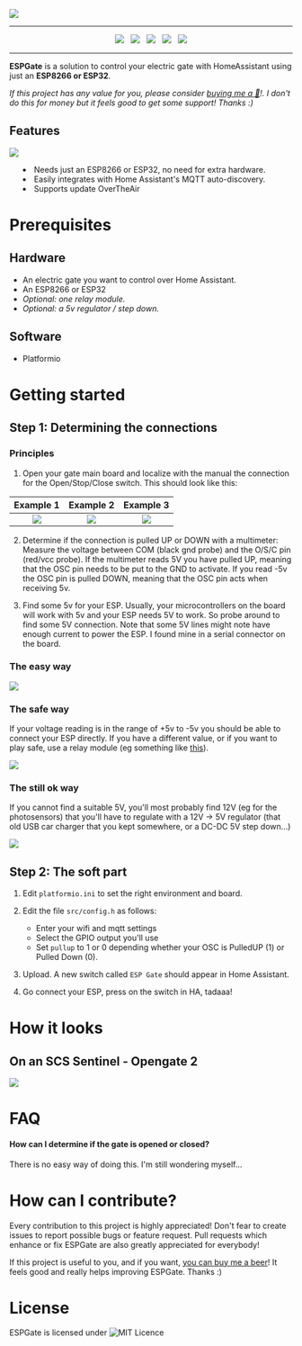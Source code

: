 ![](doc/images/logo.png)

<hr/>

<p align="center">
<a href="https://travis-ci.com/raomin/ESPGate"><img src="https://img.shields.io/travis/com/raomin/ESPGate?style=for-the-badge" /></a>
&nbsp;
<img src="https://img.shields.io/github/last-commit/raomin/ESPGate?style=for-the-badge" />
&nbsp;
<img src="https://img.shields.io/github/license/raomin/ESPGate?style=for-the-badge" />
&nbsp;
<a href="https://github.com/sponsors/raomin/"><img src="https://github.com/raomin/ESPGate/blob/main/doc/images/sponsor.png?raw=true"></a>
&nbsp;
<a href="https://www.buymeacoffee.com/raomin" target="_blank"><img src="https://img.shields.io/badge/Buy%20me%20a%20beer-%245-orange?style=for-the-badge&logo=buy-me-a-beer" /></a>
</p>

<hr/>

<p><b>ESPGate</b> is a solution to control your electric gate with HomeAssistant using just an <b>ESP8266 or ESP32</b>.</p>

_If this project has any value for you, please consider [buying me a 🍺](https://www.buymeacoffee.com/raomin)!. I don't do this for money but it feels good to get some support! Thanks :)_ 

## Features
![](doc/images/schema.png)

  <ul style="list-style-position: inside;">
    <li>Needs just an ESP8266 or ESP32, no need for extra hardware.</li>
    <li>Easily integrates with Home Assistant's MQTT auto-discovery.</li>
    <li>Supports update OverTheAir</li>
</ul>

# Prerequisites

## Hardware

- An electric gate you want to control over Home Assistant.
- An ESP8266 or ESP32
- *Optional: one relay module.*
- *Optional: a 5v regulator / step down.*

## Software

- Platformio

# Getting started

## Step 1: Determining the connections

### Principles
1. Open your gate main board and localize with the manual the connection for the Open/Stop/Close switch. This should look like this:

Example 1             |  Example 2          |  Example 3
:-------------------------:|:-------------------------:|:-------------------------:
![](doc/images/ex1.png) | ![](doc/images/ex2.png) | ![](doc/images/ex3.png) 

2. Determine if the connection is pulled UP or DOWN with a multimeter: Measure the voltage between COM (black gnd probe) and the O/S/C pin (red/vcc probe). If the multimeter reads 5V you have pulled UP, meaning that the OSC pin needs to be put to the GND to activate. If you read -5v the OSC pin is pulled DOWN, meaning that the OSC pin acts when receiving 5v.

3. Find some 5v for your ESP. Usually, your microcontrollers on the board will work with 5v and your ESP needs 5V to work. So probe around to find some 5V connection. Note that some 5V lines might note have enough current to power the ESP. I found mine in a serial connector on the board. 

### The easy way

![](doc/images/easy.png)

### The safe way

If your voltage reading is in the range of +5v to -5v you should be able to connect your ESP directly. If you have a different value, or if you want to play safe, use a relay module (eg something like [this](https://www.aliexpress.com/item/1005001567474787.html)).

![](doc/images/safe.png)

### The still ok way

If you cannot find a suitable 5V, you'll most probably find 12V (eg for the photosensors) that you'll have to regulate with a 12V -> 5V regulator (that old USB car charger that you kept somewhere, or a DC-DC 5V step down...) 

![](doc/images/ok.png)

## Step 2: The soft part

1. Edit `platformio.ini` to set the right environment and board.

2. Edit the file `src/config.h` as follows:
    - Enter your wifi and mqtt settings
    - Select the GPIO output you'll use
    - Set `pullup` to 1 or 0 depending whether your OSC is PulledUP (1) or Pulled Down (0).

3. Upload. A new switch called `ESP Gate` should appear in Home Assistant.

4. Go connect your ESP, press on the switch in HA, tadaaa!

# How it looks

## On an SCS Sentinel - Opengate 2

![](doc/images/setup.png)

# FAQ

#### How can I determine if the gate is opened or closed?

There is no easy way of doing this. I'm still wondering myself...

# How can I contribute?

Every contribution to this project is highly appreciated! Don't fear to create issues to report possible bugs or feature request. Pull requests which enhance or fix ESPGate are also greatly appreciated for everybody!

If this project is useful to you, and if you want, [you can buy me a beer](https://www.buymeacoffee.com/raomin)! It feels good and really helps improving ESPGate. Thanks :)

# License
ESPGate is licensed under ![MIT Licence](https://img.shields.io/github/license/raomin/ESPGate.svg?style=for-the-badge)
